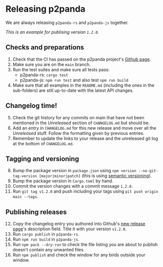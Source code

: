 # Releasing p2panda

We are always releasing `p2panda-rs` and `p2panda-js` together.

_This is an example for publising version `1.2.0`._

## Checks and preparations

1. Check that the CI has passed on the p2panda project's
  [Github page](https://github.com/p2panda/p2panda).
2. Make sure you are on the `main` branch.
3. Run the test suites and make sure all tests pass:
    - p2panda-rs: `cargo test`
    - p2panda-js: `npm run test` and also test `npm run build`
4. Make sure that all examples in the `README.md` (including the ones in the
   sub-folders) are still up-to-date with the latest API changes.

## Changelog time!

5. Check the git history for any commits on main that have not been mentioned
   in the _Unreleased_ section of `CHANGELOG.md` but should be.
6. Add an entry in `CHANGELOG.md` for this new release and move over all the
   _Unreleased_ stuff. Follow the formatting given by previous entries.
7. Remember to update the links to your release and the unreleased git log at
   the bottom of `CHANGELOG.md`.

## Tagging and versioning

8. Bump the package version in `package.json` using `npm version
   --no-git-tag-version [major|minor|patch]` (this is using [semantic
   versioning](https://semver.org/)).
9. Bump the package version in `Cargo.toml` by hand.
10. Commit the version changes with a commit message `1.2.0`.
11. Run `git tag v1.2.0` and push including your tags using `pit push origin
    main --tags`.

## Publishing releases

12. Copy the changelog entry you authored into Github's [new release
    page](https://github.com/p2panda/p2panda/releases/new)'s description field.
    Title it with your version `v1.2.0`.
13. Run `cargo publish` in `p2panda-rs`.
14. Run `npm run build` in `p2panda-js`.
15. Run `npm pack --dry-run` to check the file listing you are about to publish
    doesn't contain any unwanted files.
16. Run `npm publish` and check the window for any birds outside your window.

